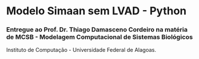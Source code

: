 # Modelo Simaan sem LVAD - Python

### Entregue ao Prof. Dr. Thiago Damasceno Cordeiro na matéria de MCSB - Modelagem Computacional de Sistemas Biológicos

Instituto de Computação - Universidade Federal de Alagoas.
